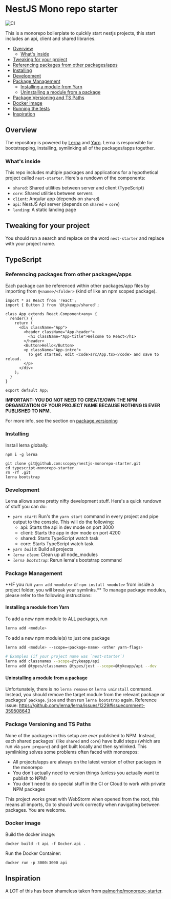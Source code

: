 # NestJS Mono repo starter

![CI](https://github.com/scopsy/nestjs-monorepo-starter/workflows/CI/badge.svg)

This is a monorepo boilerplate to quickly start nestjs projects, this start includes an api, client and shared libraries.

- [Overview](#overview)
  - [What's inside](#whats-inside)
- [Tweaking for your project](#tweaking-for-your-project)
- [Referencing packages from other packages/apps](#referencing-packages-from-other-packagesapps)
- [Installing](#installing)
- [Development](#development)
- [Package Management](#package-management)
    - [Installing a module from Yarn](#installing-a-module-from-yarn)
    - [Uninstalling a module from a package](#uninstalling-a-module-from-a-package)
- [Package Versioning and TS Paths](#package-versioning-and-ts-paths)
- [Docker image](#docker-image)
- [Running the tests](#running-the-tests)
- [Inspiration](#inspiration)

## Overview

The repository is powered by [Lerna](https://github.com/lerna/lerna) and [Yarn](https://yarnpkg.com/en/).
Lerna is responsible for bootstrapping, installing, symlinking all of the packages/apps together.

### What's inside

This repo includes multiple packages and applications for a hypothetical project called `nest-starter`. Here's a rundown of the components:

- `shared`: Shared utilities between server and client (TypeScript)
- `core`: Shared utilities between servers
- `client`: Angular app (depends on `shared`)
- `api`: NestJS Api server (depends on `shared` + `core`)
- `landing`: A static landing page

## Tweaking for your project

You should run a search and replace on the word `nest-starter` and replace with your project name.

## TypeScript

### Referencing packages from other packages/apps

Each package can be referenced within other packages/app files by importing from `@<name>/<folder>` (kind of like an npm scoped package).

```tsx
import * as React from 'react';
import { Button } from '@tykeapp/shared';

class App extends React.Component<any> {
  render() {
    return (
      <div className="App">
        <header className="App-header">
          <h1 className="App-title">Welcome to React</h1>
        </header>
        <Button>Hello</Button>
        <p className="App-intro">
          To get started, edit <code>src/App.tsx</code> and save to reload.
        </p>
      </div>
    );
  }
}

export default App;
```

**IMPORTANT: YOU DO NOT NEED TO CREATE/OWN THE NPM ORGANIZATION OF YOUR PROJECT NAME BECAUSE NOTHING IS EVER PUBLISHED TO NPM.**

For more info, see the section on [package versioning](#package-versioning-and-ts-paths)

### Installing

Install lerna globally.

```
npm i -g lerna
```

```
git clone git@github.com:scopsy/nestjs-monorepo-starter.git
cd typescript-monorepo-starter
rm -rf .git
lerna bootstrap
```

### Development

Lerna allows some pretty nifty development stuff. Here's a quick rundown of stuff you can do:

- _`yarn start`_: Run's the `yarn start` command in every project and pipe output to the console. This will do the following:
  - api: Starts the api in dev mode on port 3000
  - client: Starts the app in dev mode on port 4200
  - shared: Starts TypeScript watch task
  - core: Starts TypeScript watch task
- _`yarn build`_: Build all projects
- _`lerna clean`_: Clean up all node_modules
- _`lerna bootstrap`_: Rerun lerna's bootstrap command

### Package Management

\*\*IF you run `yarn add <module>` or `npm install <module>` from inside a project folder, you will break your symlinks.\*\* To manage package modules, please refer to the following instructions:

#### Installing a module from Yarn

To add a new npm module to ALL packages, run

```bash
lerna add <module>
```

To add a new npm module(s) to just one package

```bash
lerna add <module> --scope=<package-name> <other yarn-flags>

# Examples (if your project name was `nest-starter`)
lerna add classnames --scope=@tykeapp/api
lerna add @types/classnames @types/jest --scope=@tykeapp/api --dev
```

#### Uninstalling a module from a package

Unfortunately, there is no `lerna remove` or `lerna uninstall` command. Instead, you should remove the target module from the relevant package or packages' `package.json` and then run `lerna bootstrap` again.
Reference issue: https://github.com/lerna/lerna/issues/1229#issuecomment-359508643

### Package Versioning and TS Paths

None of the packages in this setup are _ever_ published to NPM. Instead, each shared packages' (like `shared` and `core`) have build steps (which are run via `yarn prepare`) and get built locally and then symlinked. This symlinking solves some problems often faced with monorepos:

- All projects/apps are always on the latest version of other packages in the monorepo
- You don't actually need to version things (unless you actually want to publish to NPM)
- You don't need to do special stuff in the CI or Cloud to work with private NPM packages

This project works great with WebStorm when opened from the root, this means all imports, Go to should work correctly when navigating between packages.
You are welcome.

### Docker image

Build the docker image:

```shell
docker build -t api -f Docker.api .
```

Run the Docker Container:

```shell
docker run -p 3000:3000 api
```

## Inspiration
A LOT of this has been shameless taken from [palmerhq/monorepo-starter](https://github.com/palmerhq/monorepo-starter).
